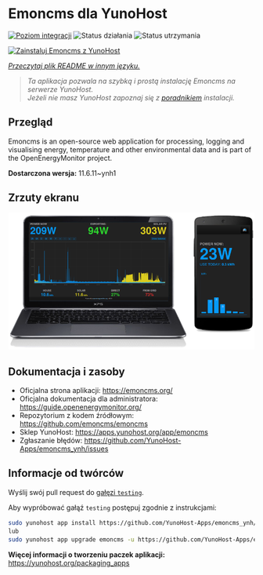 <!--
To README zostało automatycznie wygenerowane przez <https://github.com/YunoHost/apps/tree/master/tools/readme_generator>
Nie powinno być ono edytowane ręcznie.
-->

# Emoncms dla YunoHost

[![Poziom integracji](https://apps.yunohost.org/badge/integration/emoncms)](https://ci-apps.yunohost.org/ci/apps/emoncms/)
![Status działania](https://apps.yunohost.org/badge/state/emoncms)
![Status utrzymania](https://apps.yunohost.org/badge/maintained/emoncms)

[![Zainstaluj Emoncms z YunoHost](https://install-app.yunohost.org/install-with-yunohost.svg)](https://install-app.yunohost.org/?app=emoncms)

*[Przeczytaj plik README w innym języku.](./ALL_README.md)*

> *Ta aplikacja pozwala na szybką i prostą instalację Emoncms na serwerze YunoHost.*  
> *Jeżeli nie masz YunoHost zapoznaj się z [poradnikiem](https://yunohost.org/install) instalacji.*

## Przegląd

Emoncms is an open-source web application for processing, logging and visualising energy, temperature and other environmental data and is part of the OpenEnergyMonitor project.


**Dostarczona wersja:** 11.6.11~ynh1

## Zrzuty ekranu

![Zrzut ekranu z Emoncms](./doc/screenshots/emoncms_graphic.png)

## Dokumentacja i zasoby

- Oficjalna strona aplikacji: <https://emoncms.org/>
- Oficjalna dokumentacja dla administratora: <https://guide.openenergymonitor.org/>
- Repozytorium z kodem źródłowym: <https://github.com/emoncms/emoncms>
- Sklep YunoHost: <https://apps.yunohost.org/app/emoncms>
- Zgłaszanie błędów: <https://github.com/YunoHost-Apps/emoncms_ynh/issues>

## Informacje od twórców

Wyślij swój pull request do [gałęzi `testing`](https://github.com/YunoHost-Apps/emoncms_ynh/tree/testing).

Aby wypróbować gałąź `testing` postępuj zgodnie z instrukcjami:

```bash
sudo yunohost app install https://github.com/YunoHost-Apps/emoncms_ynh/tree/testing --debug
lub
sudo yunohost app upgrade emoncms -u https://github.com/YunoHost-Apps/emoncms_ynh/tree/testing --debug
```

**Więcej informacji o tworzeniu paczek aplikacji:** <https://yunohost.org/packaging_apps>

